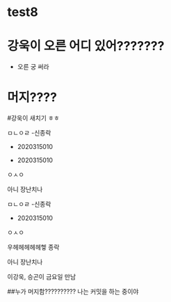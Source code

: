 # test8

# 강욱이 오른 어디 있어???????
- 오른 궁 써라


# 머지????


#강욱이 새치기 ㅎㅎ

ㅁㄴㅇㄹ
 -신종락


- 2020315010

- 2020315010

ㅇㅅㅇ

아니 장난치나

ㅁㄴㅇㄹ
 -신종락
- 2020315010

ㅇㅅㅇ


우헤헤헤헤헤헿
종락

아니 장난치나



이강욱, 승곤이 금요일 만남

##누가 머지함??????????
나는 커밋을 하는 중이야
